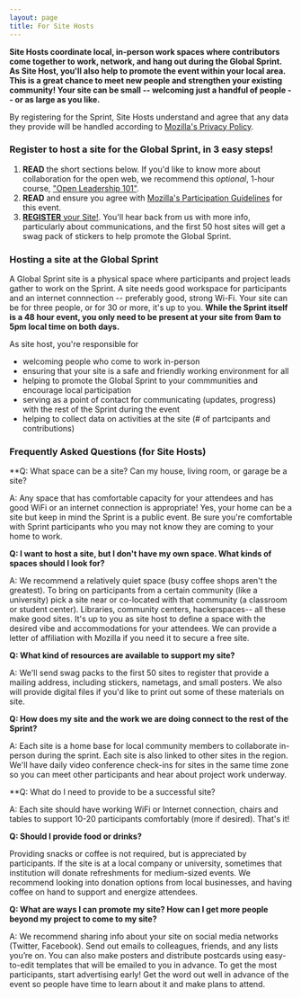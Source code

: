 ```yaml
---
layout: page
title: For Site Hosts
---
```


**Site Hosts coordinate local, in-person work spaces where contributors come together to work, network, and hang out during the Global Sprint. As Site Host, you'll also help to promote the event within your local area. This is a great chance to meet new people and strengthen your existing community! Your site can be small -- welcoming just a handful of people -- or as large as you like.** 

By registering for the Sprint, Site Hosts understand and agree that any data they provide will be handled according to [Mozilla's Privacy Policy](https://www.mozilla.org/en-US/privacy/).

### Register to host a site for the Global Sprint, in 3 easy steps!

1. **READ** the short sections below. If you'd like to know more about collaboration for the open web, we recommend this *optional*, 1-hour course, ["Open Leadership 101"](https://mozilla.teachable.com/p/open-leadership-101).
2. **READ** and ensure you agree with [Mozilla's Participation Guidelines](https://www.mozilla.org/en-US/about/governance/policies/participation/) for this event.
3. [**REGISTER** your Site!](https://goo.gl/forms/MX01siV4Je6HMYUF3). You'll hear back from us with more info, particularly about communications, and the first 50 host sites will get a swag pack of stickers to help promote the Global Sprint.

### Hosting a site at the Global Sprint

A Global Sprint site is a physical space where participants and project leads gather to work on the Sprint. A site needs good workspace for participants and an internet connnection -- preferably good, strong Wi-Fi. Your site can be for three people, or for 30 or more, it's up to you. **While the Sprint itself is a 48 hour event, you only need to be present at your site from 9am to 5pm local time on both days.** 

As site host, you're responsible for 
* welcoming people who come to work in-person
* ensuring that your site is a safe and friendly working environment for all
* helping to promote the Global Sprint to your commmunities and encourage local participation
* serving as a point of contact for communicating (updates, progress) with the rest of the Sprint during the event
* helping to collect data on activities at the site (# of partcipants and contributions)


### Frequently Asked Questions (for Site Hosts)


**Q: What space can be a site? Can my house, living room, or garage be a site? 

A: Any space that has comfortable capacity for your attendees and has good WiFi or an internet connection is appropriate! Yes, your home can be a site but keep in mind the Sprint is a public event. Be sure you're comfortable with Sprint participants who you may not know they are coming to your home to work. 


**Q: I want to host a site, but I don't have my own space. What kinds of spaces should I look for?**

A: We recommend a relatively quiet space (busy coffee shops aren't the greatest). To bring on participants from a certain community (like a university) pick a site near or co-located with that community (a classroom or student center).  Libraries, community centers, hackerspaces-- all these make good sites. It's up to you as site host to define a space with the desired vibe and accommodations for your attendees. We can provide a letter of affiliation with Mozilla if you need it to secure a free site.

**Q: What kind of resources are available to support my site?**

A: We'll send swag packs to the first 50 sites to register that provide a mailing address, including stickers, nametags, and small posters. We also will provide digital files if you'd like to print out some of these materials on site. 

**Q: How does my site and the work we are doing connect to the rest of the Sprint?**

A: Each site is a home base for local community members to collaborate in-person during the sprint. Each site is also linked to other sites in the region. We'll have daily video conference check-ins for sites in the same time zone so you can meet other participants and hear about project work underway.

**Q: What do I need to provide to be a successful site? 

A: Each site should have working WiFi or Internet connection, chairs and tables to support 10-20 participants comfortably (more if desired). That's it!

**Q: Should I provide food or drinks?**

Providing snacks or coffee is not required, but is appreciated by participants. If the site is at a local company or university, sometimes that institution will donate refreshments for medium-sized events. We recommend looking into donation options from local businesses, and having coffee on hand to support and energize attendees.
 

**Q: What are ways I can promote my site? How can I get more people beyond my project to come to my site?**

A: We recommend sharing info about your site on social media networks (Twitter, Facebook). Send out emails to colleagues, friends, and any lists you’re on. You can also make posters and distribute postcards using easy-to-edit templates that will be emailed to you in advance. To get the most participants, start advertising early! Get the word out well in advance of the event so people have time to learn about it and make plans to attend. 
